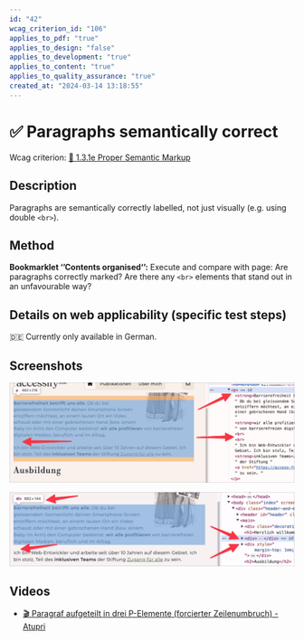 ```yaml
---
id: "42"
wcag_criterion_id: "106"
applies_to_pdf: "true"
applies_to_design: "false"
applies_to_development: "true"
applies_to_content: "true"
applies_to_quality_assurance: "true"
created_at: "2024-03-14 13:18:55"
---
```


# ✅ Paragraphs semantically correct

Wcag criterion: [📜 1.3.1e Proper Semantic Markup](..)

## Description

Paragraphs are semantically correctly labelled, not just visually (e.g. using double `<br>`).

## Method

**Bookmarklet ‘’Contents organised‘’:** Execute and compare with page: Are paragraphs correctly marked? Are there any `<br>` elements that stand out in an unfavourable way?

## Details on web applicability (specific test steps)

🇩🇪 Currently only available in German.

## Screenshots

![Absatz mit doppelten BR vorgegaukelt](images/absatz-mit-doppelten-br-vorgegaukelt.png)

![Absätze nur als DIV formatiert](images/abstze-nur-als-div-formatiert.png)

## Videos

- [🎬 Paragraf aufgeteilt in drei P-Elemente (forcierter Zeilenumbruch) - Atupri](/videos/paragraf-aufgeteilt-in-drei-p-elemente-forcierter-zeilenumbruch-atupri)